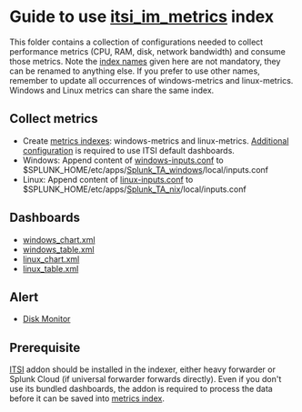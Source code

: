 # Guide to use [itsi_im_metrics](https://splunkbase.splunk.com/app/1841) index

This folder contains a collection of configurations needed to collect performance metrics (CPU, RAM, disk, network bandwidth) and consume those metrics. Note the [index names](./indexes.conf) given here are not mandatory, they can be renamed to anything else. If you prefer to use other names, remember to update all occurrences of windows-metrics and linux-metrics. Windows and Linux metrics can share the same index.

## Collect metrics

- Create [metrics indexes](./indexes.conf): windows-metrics and linux-metrics. [Additional configuration](https://docs.splunk.com/Documentation/ITSI/latest/Entity/CustomIndexes) is required to use ITSI default dashboards.
- Windows: Append content of [windows-inputs.conf](./windows-inputs.conf) to $SPLUNK_HOME/etc/apps/[Splunk_TA_windows](https://splunkbase.splunk.com/app/742)/local/inputs.conf
- Linux: Append content of [linux-inputs.conf](./linux-inputs.conf) to $SPLUNK_HOME/etc/apps/[Splunk_TA_nix](https://splunkbase.splunk.com/app/833)/local/inputs.conf

## Dashboards

- [windows_chart.xml](./windows_chart.xml)
- [windows_table.xml](./windows_table.xml)
- [linux_chart.xml](./linux_chart.xml)
- [linux_table.xml](./linux_table.xml)

## Alert

- [Disk Monitor](./savedsearches.conf)

## Prerequisite

[ITSI](https://splunkbase.splunk.com/app/1841) addon should be installed in the indexer, either heavy forwarder or Splunk Cloud (if universal forwarder forwards directly). Even if you don't use its bundled dashboards, the addon is required to process the data before it can be saved into [metrics index](https://docs.splunk.com/Documentation/SplunkCloud/latest/Metrics/Overview).
